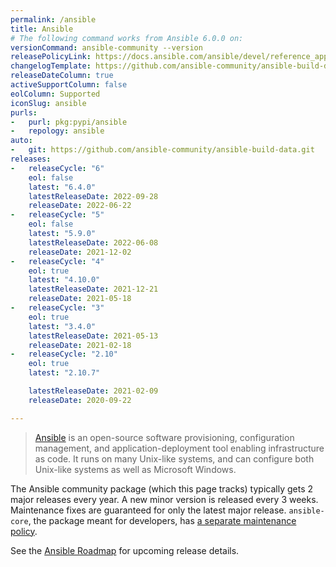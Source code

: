 ```yaml
---
permalink: /ansible
title: Ansible
# The following command works from Ansible 6.0.0 on:
versionCommand: ansible-community --version
releasePolicyLink: https://docs.ansible.com/ansible/devel/reference_appendices/release_and_maintenance.html
changelogTemplate: https://github.com/ansible-community/ansible-build-data/blob/main/__RELEASE_CYCLE__/CHANGELOG-v__RELEASE_CYCLE__.rst
releaseDateColumn: true
activeSupportColumn: false
eolColumn: Supported
iconSlug: ansible
purls:
-   purl: pkg:pypi/ansible
-   repology: ansible
auto:
-   git: https://github.com/ansible-community/ansible-build-data.git
releases:
-   releaseCycle: "6"
    eol: false
    latest: "6.4.0"
    latestReleaseDate: 2022-09-28
    releaseDate: 2022-06-22
-   releaseCycle: "5"
    eol: false
    latest: "5.9.0"
    latestReleaseDate: 2022-06-08
    releaseDate: 2021-12-02
-   releaseCycle: "4"
    eol: true
    latest: "4.10.0"
    latestReleaseDate: 2021-12-21
    releaseDate: 2021-05-18
-   releaseCycle: "3"
    eol: true
    latest: "3.4.0"
    latestReleaseDate: 2021-05-13
    releaseDate: 2021-02-18
-   releaseCycle: "2.10"
    eol: true
    latest: "2.10.7"

    latestReleaseDate: 2021-02-09
    releaseDate: 2020-09-22

---
```


> [Ansible](https://ansible.com) is an open-source software provisioning, configuration management, and application-deployment tool enabling infrastructure as code. It runs on many Unix-like systems, and can configure both Unix-like systems as well as Microsoft Windows.

The Ansible community package (which this page tracks) typically gets 2 major releases every year. A new minor version is released every 3 weeks. Maintenance fixes are guaranteed for only the latest major release. `ansible-core`, the package meant for developers, has [a separate maintenance policy](https://docs.ansible.com/ansible/devel/reference_appendices/release_and_maintenance.html#id14).

See the [Ansible Roadmap][roadmap] for upcoming release details.

[roadmap]: https://docs.ansible.com/ansible/latest/roadmap/ansible_roadmap_index.html
